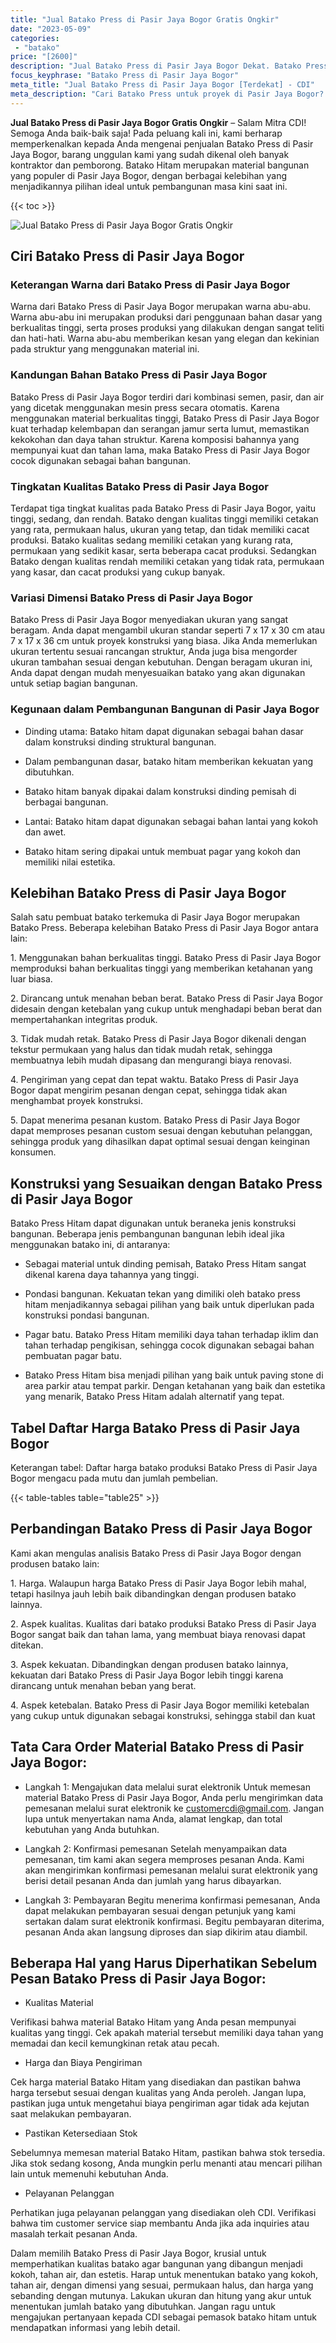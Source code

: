 ```yaml
---
title: "Jual Batako Press di Pasir Jaya Bogor Gratis Ongkir"
date: "2023-05-09"
categories:
 - "batako"
price: "[2600]"
description: "Jual Batako Press di Pasir Jaya Bogor Dekat. Batako Press ini sering digunakan dalam proyek pembangunan sebagai bahan bangunan dinding yang kuat dan tahan lama. Hubungi kami untuk informasi lebih lanjut."
focus_keyphrase: "Batako Press di Pasir Jaya Bogor"
meta_title: "Jual Batako Press di Pasir Jaya Bogor [Terdekat] - CDI"
meta_description: "Cari Batako Press untuk proyek di Pasir Jaya Bogor? Kami menawarkan Batako Press berkualitas untuk bahan bangunan dinding. Raih penawaran terbaik sekarang."
---
```


**Jual Batako Press di Pasir Jaya Bogor Gratis Ongkir** – Salam Mitra CDI! Semoga Anda baik-baik saja! Pada peluang kali ini, kami berharap memperkenalkan kepada Anda mengenai penjualan Batako Press di Pasir Jaya Bogor, barang unggulan kami yang sudah dikenal oleh banyak kontraktor dan pemborong. Batako Hitam merupakan material bangunan yang populer di Pasir Jaya Bogor, dengan berbagai kelebihan yang menjadikannya pilihan ideal untuk pembangunan masa kini saat ini.

{{< toc >}}

![Jual Batako Press di Pasir Jaya Bogor Gratis Ongkir](/images/batako/batako-press-24.jpg)

## Ciri Batako Press di Pasir Jaya Bogor

### Keterangan Warna dari Batako Press di Pasir Jaya Bogor

Warna dari Batako Press di Pasir Jaya Bogor merupakan warna abu-abu. Warna abu-abu ini merupakan produksi dari penggunaan bahan dasar yang berkualitas tinggi, serta proses produksi yang dilakukan dengan sangat teliti dan hati-hati. Warna abu-abu memberikan kesan yang elegan dan kekinian pada struktur yang menggunakan material ini.

### Kandungan Bahan Batako Press di Pasir Jaya Bogor

Batako Press di Pasir Jaya Bogor terdiri dari kombinasi semen, pasir, dan air yang dicetak menggunakan mesin press secara otomatis. Karena menggunakan material berkualitas tinggi, Batako Press di Pasir Jaya Bogor kuat terhadap kelembapan dan serangan jamur serta lumut, memastikan kekokohan dan daya tahan struktur. Karena komposisi bahannya yang mempunyai kuat dan tahan lama, maka Batako Press di Pasir Jaya Bogor cocok digunakan sebagai bahan bangunan.

### Tingkatan Kualitas Batako Press di Pasir Jaya Bogor

Terdapat tiga tingkat kualitas pada Batako Press di Pasir Jaya Bogor, yaitu tinggi, sedang, dan rendah. Batako dengan kualitas tinggi memiliki cetakan yang rata, permukaan halus, ukuran yang tetap, dan tidak memiliki cacat produksi. Batako kualitas sedang memiliki cetakan yang kurang rata, permukaan yang sedikit kasar, serta beberapa cacat produksi. Sedangkan Batako dengan kualitas rendah memiliki cetakan yang tidak rata, permukaan yang kasar, dan cacat produksi yang cukup banyak.

### Variasi Dimensi Batako Press di Pasir Jaya Bogor

Batako Press di Pasir Jaya Bogor menyediakan ukuran yang sangat beragam. Anda dapat mengambil ukuran standar seperti 7 x 17 x 30 cm atau 7 x 17 x 36 cm untuk proyek konstruksi yang biasa. Jika Anda memerlukan ukuran tertentu sesuai rancangan struktur, Anda juga bisa mengorder ukuran tambahan sesuai dengan kebutuhan. Dengan beragam ukuran ini, Anda dapat dengan mudah menyesuaikan batako yang akan digunakan untuk setiap bagian bangunan.

### Kegunaan dalam Pembangunan Bangunan di Pasir Jaya Bogor

*   Dinding utama: Batako hitam dapat digunakan sebagai bahan dasar dalam konstruksi dinding struktural bangunan.

*   Dalam pembangunan dasar, batako hitam memberikan kekuatan yang dibutuhkan.

*   Batako hitam banyak dipakai dalam konstruksi dinding pemisah di berbagai bangunan.

*   Lantai: Batako hitam dapat digunakan sebagai bahan lantai yang kokoh dan awet.

*   Batako hitam sering dipakai untuk membuat pagar yang kokoh dan memiliki nilai estetika.

## Kelebihan Batako Press di Pasir Jaya Bogor

Salah satu pembuat batako terkemuka di Pasir Jaya Bogor merupakan Batako Press. Beberapa kelebihan Batako Press di Pasir Jaya Bogor antara lain:

1\.  Menggunakan bahan berkualitas tinggi. Batako Press di Pasir Jaya Bogor memproduksi bahan berkualitas tinggi yang memberikan ketahanan yang luar biasa.

2\.  Dirancang untuk menahan beban berat. Batako Press di Pasir Jaya Bogor didesain dengan ketebalan yang cukup untuk menghadapi beban berat dan mempertahankan integritas produk.

3\.  Tidak mudah retak. Batako Press di Pasir Jaya Bogor dikenali dengan tekstur permukaan yang halus dan tidak mudah retak, sehingga membuatnya lebih mudah dipasang dan mengurangi biaya renovasi.

4\.  Pengiriman yang cepat dan tepat waktu. Batako Press di Pasir Jaya Bogor dapat mengirim pesanan dengan cepat, sehingga tidak akan menghambat proyek konstruksi.

5\.  Dapat menerima pesanan kustom. Batako Press di Pasir Jaya Bogor dapat memproses pesanan custom sesuai dengan kebutuhan pelanggan, sehingga produk yang dihasilkan dapat optimal sesuai dengan keinginan konsumen.

## Konstruksi yang Sesuaikan dengan Batako Press di Pasir Jaya Bogor

Batako Press Hitam dapat digunakan untuk beraneka jenis konstruksi bangunan. Beberapa jenis pembangunan bangunan lebih ideal jika menggunakan batako ini, di antaranya:

*   Sebagai material untuk dinding pemisah, Batako Press Hitam sangat dikenal karena daya tahannya yang tinggi.

*   Pondasi bangunan. Kekuatan tekan yang dimiliki oleh batako press hitam menjadikannya sebagai pilihan yang baik untuk diperlukan pada konstruksi pondasi bangunan.

*   Pagar batu. Batako Press Hitam memiliki daya tahan terhadap iklim dan tahan terhadap pengikisan, sehingga cocok digunakan sebagai bahan pembuatan pagar batu.

*   Batako Press Hitam bisa menjadi pilihan yang baik untuk paving stone di area parkir atau tempat parkir. Dengan ketahanan yang baik dan estetika yang menarik, Batako Press Hitam adalah alternatif yang tepat.

## Tabel Daftar Harga Batako Press di Pasir Jaya Bogor

Keterangan tabel: Daftar harga batako produksi Batako Press di Pasir Jaya Bogor mengacu pada mutu dan jumlah pembelian.

{{< table-tables table="table25" >}} 

## Perbandingan Batako Press di Pasir Jaya Bogor

Kami akan mengulas analisis Batako Press di Pasir Jaya Bogor dengan produsen batako lain:

1\.  Harga. Walaupun harga Batako Press di Pasir Jaya Bogor lebih mahal, tetapi hasilnya jauh lebih baik dibandingkan dengan produsen batako lainnya.

2\.  Aspek kualitas. Kualitas dari batako produksi Batako Press di Pasir Jaya Bogor sangat baik dan tahan lama, yang membuat biaya renovasi dapat ditekan.

3\.  Aspek kekuatan. Dibandingkan dengan produsen batako lainnya, kekuatan dari Batako Press di Pasir Jaya Bogor lebih tinggi karena dirancang untuk menahan beban yang berat.

4\.  Aspek ketebalan. Batako Press di Pasir Jaya Bogor memiliki ketebalan yang cukup untuk digunakan sebagai konstruksi, sehingga stabil dan kuat

## Tata Cara Order Material Batako Press di Pasir Jaya Bogor:

*   Langkah 1: Mengajukan data melalui surat elektronik
Untuk memesan material Batako Press di Pasir Jaya Bogor, Anda perlu mengirimkan data pemesanan melalui surat elektronik ke customercdi@gmail.com. Jangan lupa untuk menyertakan nama Anda, alamat lengkap, dan total kebutuhan yang Anda butuhkan.

*   Langkah 2: Konfirmasi pemesanan
Setelah menyampaikan data pemesanan, tim kami akan segera memproses pesanan Anda. Kami akan mengirimkan konfirmasi pemesanan melalui surat elektronik yang berisi detail pesanan Anda dan jumlah yang harus dibayarkan.

*   Langkah 3: Pembayaran
Begitu menerima konfirmasi pemesanan, Anda dapat melakukan pembayaran sesuai dengan petunjuk yang kami sertakan dalam surat elektronik konfirmasi. Begitu pembayaran diterima, pesanan Anda akan langsung diproses dan siap dikirim atau diambil.

## Beberapa Hal yang Harus Diperhatikan Sebelum Pesan Batako Press di Pasir Jaya Bogor:

*   Kualitas Material

Verifikasi bahwa material Batako Hitam yang Anda pesan mempunyai kualitas yang tinggi. Cek apakah material tersebut memiliki daya tahan yang memadai dan kecil kemungkinan retak atau pecah.

*   Harga dan Biaya Pengiriman

Cek harga material Batako Hitam yang disediakan dan pastikan bahwa harga tersebut sesuai dengan kualitas yang Anda peroleh. Jangan lupa, pastikan juga untuk mengetahui biaya pengiriman agar tidak ada kejutan saat melakukan pembayaran.

*   Pastikan Ketersediaan Stok

Sebelumnya memesan material Batako Hitam, pastikan bahwa stok tersedia. Jika stok sedang kosong, Anda mungkin perlu menanti atau mencari pilihan lain untuk memenuhi kebutuhan Anda.

*   Pelayanan Pelanggan

Perhatikan juga pelayanan pelanggan yang disediakan oleh CDI. Verifikasi bahwa tim customer service siap membantu Anda jika ada inquiries atau masalah terkait pesanan Anda.

Dalam memilih Batako Press di Pasir Jaya Bogor, krusial untuk memperhatikan kualitas batako agar bangunan yang dibangun menjadi kokoh, tahan air, dan estetis. Harap untuk menentukan batako yang kokoh, tahan air, dengan dimensi yang sesuai, permukaan halus, dan harga yang sebanding dengan mutunya. Lakukan ukuran dan hitung yang akur untuk menentukan jumlah batako yang dibutuhkan. Jangan ragu untuk mengajukan pertanyaan kepada CDI sebagai pemasok batako hitam untuk mendapatkan informasi yang lebih detail.